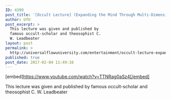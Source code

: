 ```yaml
---
ID: 4399
post_title: '[Occult Lecture] (Expanding the Mind Through Multi-Dimensions of Existence) Buddhic Consciousness'
author: UfU
post_excerpt: >
  This lecture was given and published by
  famous occult-scholar and theosophist C.
  W. Leadbeater
layout: post
permalink: >
  http://universalflowuniversity.com/entertainment/occult-lecture-expanding-the-mind-through-multi-dimensions-of-existence-buddhic-consciousness/
published: true
post_date: 2017-02-04 11:49:16
---
```

[embed]https://www.youtube.com/watch?v=TTNRag0aSz4[/embed]<br>
<p>This lecture was given and published by famous occult-scholar and theosophist C. W. Leadbeater</p>